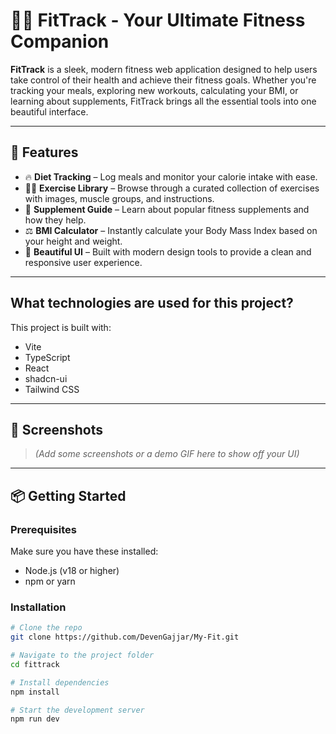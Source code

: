 # 🏋️‍♂️ FitTrack - Your Ultimate Fitness Companion

**FitTrack** is a sleek, modern fitness web application designed to help users take control of their health and achieve their fitness goals. Whether you're tracking your meals, exploring new workouts, calculating your BMI, or learning about supplements, FitTrack brings all the essential tools into one beautiful interface.

---

## 🚀 Features

- 🔥 **Diet Tracking** – Log meals and monitor your calorie intake with ease.
- 🏃‍♀️ **Exercise Library** – Browse through a curated collection of exercises with images, muscle groups, and instructions.
- 💊 **Supplement Guide** – Learn about popular fitness supplements and how they help.
- ⚖️ **BMI Calculator** – Instantly calculate your Body Mass Index based on your height and weight.
- 🎨 **Beautiful UI** – Built with modern design tools to provide a clean and responsive user experience.

---

## What technologies are used for this project?

This project is built with:

- Vite
- TypeScript
- React
- shadcn-ui
- Tailwind CSS

---

## 📸 Screenshots

> *(Add some screenshots or a demo GIF here to show off your UI)*

---

## 📦 Getting Started

### Prerequisites

Make sure you have these installed:

- Node.js (v18 or higher)
- npm or yarn

### Installation

```bash
# Clone the repo
git clone https://github.com/DevenGajjar/My-Fit.git

# Navigate to the project folder
cd fittrack

# Install dependencies
npm install

# Start the development server
npm run dev
